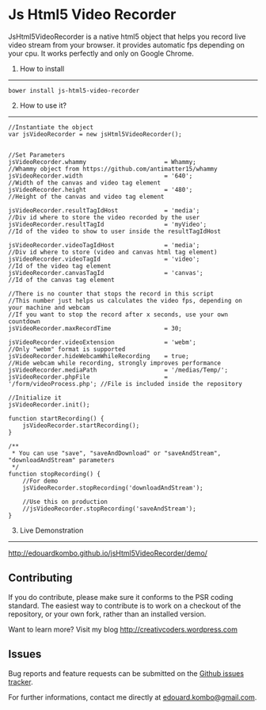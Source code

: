 Js Html5 Video Recorder
=======================

JsHtml5VideoRecorder is a native html5 object that helps you record live video stream from your browser.
it provides automatic fps depending on your cpu.
It works perfectly and only on Google Chrome.


1) How to install
---------------------

    bower install js-html5-video-recorder


2) How to use it?
-----------------

    //Instantiate the object
    var jsVideoRecorder = new jsHtml5VideoRecorder();
    

    //Set Parameters
    jsVideoRecorder.whammy                      = Whammy;              //Whammy object from https://github.com/antimatter15/whammy
    jsVideoRecorder.width                       = '640';               //Width of the canvas and video tag element
    jsVideoRecorder.height                      = '480';               //Height of the canvas and video tag element

    jsVideoRecorder.resultTagIdHost             = 'media';             //Div id where to store the video recorded by the user
    jsVideoRecorder.resultTagId                 = 'myVideo';           //Id of the video to show to user inside the resultTagIdHost

    jsVideoRecorder.videoTagIdHost              = 'media';             //Div id where to store (video and canvas html tag element)
    jsVideoRecorder.videoTagId                  = 'video';             //Id of the video tag element
    jsVideoRecorder.canvasTagId                 = 'canvas';            //Id of the canvas tag element

    //There is no counter that stops the record in this script
    //This number just helps us calculates the video fps, depending on your machine and webcam
    //If you want to stop the record after x seconds, use your own countdown
    jsVideoRecorder.maxRecordTime               = 30;                  

    jsVideoRecorder.videoExtension              = 'webm';              //Only "webm" format is supported
    jsVideoRecorder.hideWebcamWhileRecording    = true;                //Hide webcam while recording, strongly improves performance
    jsVideoRecorder.mediaPath                   = '/medias/Temp/';
    jsVideoRecorder.phpFile                     = '/form/videoProcess.php'; //File is included inside the repository

    //Initialize it
    jsVideoRecorder.init();

    function startRecording() {
        jsVideoRecorder.startRecording();
    }

    /**
     * You can use "save", "saveAndDownload" or "saveAndStream", "downloadAndStream" parameters
     */
    function stopRecording() {
        //For demo
        jsVideoRecorder.stopRecording('downloadAndStream');
        
        //Use this on production
        //jsVideoRecorder.stopRecording('saveAndStream');
    }

        
3) Live Demonstration
---------------------

http://edouardkombo.github.io/jsHtml5VideoRecorder/demo/
    

Contributing
-------------

If you do contribute, please make sure it conforms to the PSR coding standard. The easiest way to contribute is to work on a checkout of the repository, or your own fork, rather than an installed version.

Want to learn more? Visit my blog http://creativcoders.wordpress.com


Issues
------

Bug reports and feature requests can be submitted on the [Github issues tracker](https://github.com/edouardkombo/jsHtml5VideoRecorder/issues).

For further informations, contact me directly at edouard.kombo@gmail.com.
